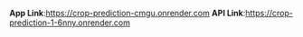  **App Link**:https://crop-prediction-cmgu.onrender.com
**API Link**:https://crop-prediction-1-6nny.onrender.com
